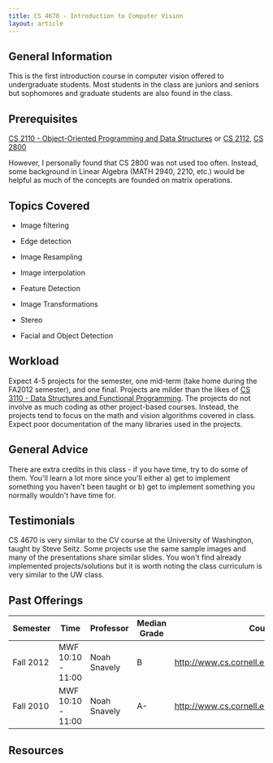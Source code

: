 ```yaml
---
title: CS 4670 - Introduction to Computer Vision
layout: article
---
```


## General Information

This is the first introduction course in computer vision offered to undergraduate students. Most students in the class are juniors and seniors but sophomores and graduate students are also found in the class.

## Prerequisites

[CS 2110 - Object-Oriented Programming and Data Structures](https://github.com/mrkev/Official-CS-Wiki/blob/master/classes/CS2110.md) or [CS 2112](https://github.com/mrkev/Official-CS-Wiki/blob/master/classes/CS2112.md), [CS 2800](https://github.com/mrkev/Official-CS-Wiki/blob/master/classes/CS2800.md)

However, I personally found that CS 2800 was not used too often. Instead, some background in Linear Algebra (MATH 2940, 2210, etc.) would be helpful as much of the concepts are founded on matrix operations.

## Topics Covered

 - Image filtering

 - Edge detection

 - Image Resampling

 - Image interpolation

 - Feature Detection

 - Image Transformations

 - Stereo

 - Facial and Object Detection

## Workload

Expect 4-5 projects for the semester, one mid-term (take home during the FA2012 semester), and one final. Projects are milder than the likes of [CS 3110 - Data Structures and Functional Programming](https://github.com/mrkev/Official-CS-Wiki/blob/master/classes/CS3110.md). The projects do not involve as much coding as other project-based courses. Instead, the projects tend to focus on the math and vision algorithms covered in class. Expect poor documentation of the many libraries used in the projects.

## General Advice

There are extra credits in this class - if you have time, try to do some of them. You'll learn a lot more since you'll either a) get to implement something you haven't been taught or b) get to implement something you normally wouldn't have time for.

## Testimonials

CS 4670 is very similar to the CV course at the University of Washington, taught by Steve Seitz. Some projects use the same sample images and many of the presentations share similar slides. You won't find already implemented projects/solutions but it is worth noting the class curriculum is very similar to the UW class.

## Past Offerings

| Semester | Time | Professor | Median Grade | Course Page |
| --- | --- | --- | --- | --- |
| Fall 2012 | MWF 10:10 - 11:00 | Noah Snavely | B | http://www.cs.cornell.edu/courses/cs4670/2012fa/ |
| Fall 2010 | MWF 10:10 - 11:00 | Noah Snavely | A- | http://www.cs.cornell.edu/courses/cs4670/2010fa/ |

## Resources
